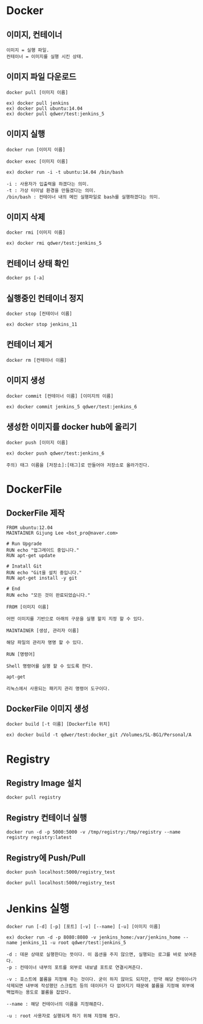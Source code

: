 # Docker

## 이미지, 컨테이너

```
이미지 = 실행 파일.
컨테이너 = 이미지를 실행 시킨 상태.
```

## 이미지 파일 다운로드

`docker pull [이미지 이름]`

```
ex) docker pull jenkins
ex) docker pull ubuntu:14.04
ex) docker pull qdwer/test:jenkins_5
```

## 이미지 실행

`docker run [이미지 이름]`

`docker exec [이미지 이름]`

```
ex) docker run -i -t ubuntu:14.04 /bin/bash

-i : 사용자가 입출력을 하겠다는 의미.
-t : 가상 터미널 환경을 만들겠다는 의미.
/bin/bash : 컨테이너 내의 메인 실행파일로 bash를 실행하겠다는 의미.
```

## 이미지 삭제

`docker rmi [이미지 이름]`

```
ex) docker rmi qdwer/test:jenkins_5
```

## 컨테이너 상태 확인

`docker ps [-a]`

## 실행중인 컨테이너 정지

`docker stop [컨테이너 이름]`

```
ex) docker stop jenkins_11
```

## 컨테이너 제거

`docker rm [컨테이너 이름]`

## 이미지 생성

`docker commit [컨테이너 이름] [이미지의 이름]`

```
ex) docker commit jenkins_5 qdwer/test:jenkins_6
```

## 생성한 이미지를 docker hub에 올리기

`docker push [이미지 이름]`

```
ex) docker push qdwer/test:jenkins_6

주의) 태그 이름을 [저장소]:[태그]로 만들어야 저장소로 올라가진다.
```

# DockerFile

## DockerFile 제작

```
FROM ubuntu:12.04
MAINTAINER Gijung Lee <bst_pro@naver.com>

# Run Upgrade
RUN echo "업그레이드 중입니다."
RUN apt-get update

# Inatall Git
RUN echo "Git을 설치 중입니다."
RUN apt-get install -y git

# End
RUN echo "모든 것이 완료되었습니다."
```

`FROM [이미지 이름]`

```
어떤 이미지를 기반으로 아래의 구문을 실행 할지 지정 할 수 있다.
```

`MAINTAINER [생성, 관리자 이름]`

```
해당 파일의 관리자 명명 할 수 있다.
```

`RUN [명령어]`

```
Shell 명령어를 실행 할 수 있도록 한다.
```

`apt-get`

```
리눅스에서 사용되는 패키지 관리 명령어 도구이다.
```

## DockerFile 이미지 생성

`docker build [-t 이름] [Dockerfile 위치]`

```
ex) docker build -t qdwer/test:docker_git /Volumes/SL-BG1/Personal/A
```

# Registry

## Registry Image 설치

```
docker pull registry
```

## Registry 컨테이너 실행

```
docker run -d -p 5000:5000 -v /tmp/registry:/tmp/registry --name registry registry:latest
```

## Registry에 Push/Pull

```
docker push localhost:5000/registry_test

docker pull localhost:5000/registry_test
```

# Jenkins 실행

`docker run [-d] [-p] [포트] [-v] [--name] [-u] [이미지 이름]`

```
ex) docker run -d -p 8080:8080 -v jenkins_home:/var/jenkins_home --name jenkins_11 -u root qdwer/test:jenkins_5

-d : 데몬 상태로 실행한다는 뜻이다. 이 옵션을 주지 않으면, 실행되는 로그를 바로 보여준다.
-p : 컨테이너 내부의 포트를 외부로 내보낼 포트로 연결시켜준다.

-v : 호스트에 볼륨을 지정해 주는 것이다. 굳이 하지 않아도 되지만, 만약 해당 컨테이너가 삭제되면 내부에 작성했던 스크립트 등의 데이터가 다 없어지기 때문에 볼륨을 지정해 외부에 백업하는 용도로 볼륨을 잡았다.

--name : 해당 컨테이너의 이름을 지정해준다.

-u : root 사용자로 실행되게 하기 위해 지정해 줬다.
```

